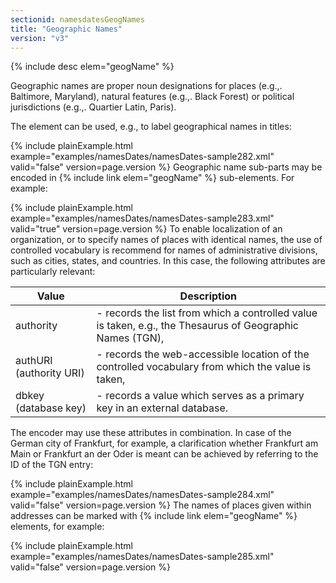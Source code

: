 ```yaml
---
sectionid: namesdatesGeogNames
title: "Geographic Names"
version: "v3"
---
```




{% include desc elem="geogName" %}




Geographic names are proper noun designations for places (e.g.,. Baltimore, Maryland),
natural features (e.g.,. Black Forest) or political jurisdictions (e.g.,. Quartier
Latin,
Paris).

The element can be used, e.g., to label geographical names in titles:

{% include plainExample.html example="examples/namesDates/namesDates-sample282.xml" valid="false" version=page.version %}
Geographic name sub-parts may be encoded in {% include link elem="geogName" %} sub-elements.
For example:

{% include plainExample.html example="examples/namesDates/namesDates-sample283.xml" valid="true" version=page.version %}
To enable localization of an organization, or to specify names of places with identical
names, the use of controlled vocabulary is recommend for names of administrative divisions,
such as cities, states, and countries. In this case, the following attributes are
particularly relevant:

<table class="table table-striped">
   <thead>
      <tr>
         <th>Value</th>
         <th>Description</th>
      </tr>
   </thead>
   <tbody>
      <tr>
         <td><span class="att">authority</span></td>
         <td> - records the list from which a controlled value is taken, e.g., the Thesaurus of
            Geographic Names (TGN),
         </td>
      </tr>
      <tr>
         <td><span class="att">authURI</span> (authority URI)
         </td>
         <td> - records the web-accessible location of the controlled vocabulary from which the
            value is taken,
         </td>
      </tr>
      <tr>
         <td><span class="att">dbkey</span> (database key)
         </td>
         <td> - records a value which serves as a primary key in an external database.</td>
      </tr>
   </tbody>
</table>The encoder may use these attributes in combination. In case of the German city of
Frankfurt, for example, a clarification whether Frankfurt am Main or Frankfurt an
der Oder
is meant can be achieved by referring to the ID of the TGN entry:

{% include plainExample.html example="examples/namesDates/namesDates-sample284.xml" valid="false" version=page.version %}
The names of places given within addresses can be marked with {% include link elem="geogName" %} elements, for example:

{% include plainExample.html example="examples/namesDates/namesDates-sample285.xml" valid="false" version=page.version %}
